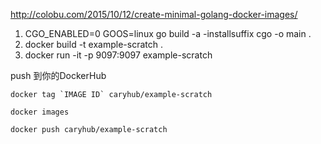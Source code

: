 http://colobu.com/2015/10/12/create-minimal-golang-docker-images/


1. CGO_ENABLED=0 GOOS=linux go build -a -installsuffix cgo -o main .
2. docker build -t example-scratch .
3. docker run -it -p 9097:9097 example-scratch


push 到你的DockerHub

```
docker tag `IMAGE ID` caryhub/example-scratch

docker images

docker push caryhub/example-scratch
```